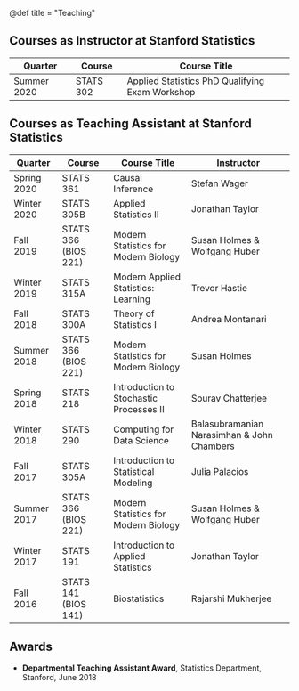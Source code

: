 @def title = "Teaching"

## Courses as Instructor at Stanford Statistics

| Quarter         | Course              |   Course Title                                                        | 
| --------------- | ------------------- | --------------------------------------------------------------------- | 
| Summer 2020     | STATS 302           | Applied Statistics PhD Qualifying Exam Workshop                       | 

## Courses as Teaching Assistant at Stanford Statistics



| Quarter         | Course              |   Course Title                          | Instructor
| --------------- | ------------------- | ----------------------------------------| -----------
| Spring 2020     | STATS 361           | Causal Inference                        | Stefan Wager
| Winter 2020     | STATS 305B          | Applied Statistics II                   | Jonathan Taylor
| Fall 2019       | STATS 366 (BIOS 221)| Modern Statistics for Modern Biology    | Susan Holmes & Wolfgang Huber
| Winter 2019     | STATS 315A          | Modern Applied Statistics: Learning     | Trevor Hastie
| Fall 2018       | STATS 300A          | Theory of Statistics I                  | Andrea Montanari
| Summer 2018     | STATS 366 (BIOS 221)| Modern Statistics for Modern Biology    | Susan Holmes
| Spring 2018     | STATS 218           | Introduction to Stochastic Processes II | Sourav Chatterjee
| Winter 2018     | STATS 290           | Computing for Data Science              | Balasubramanian Narasimhan & John Chambers
| Fall 2017       | STATS 305A          | Introduction to Statistical Modeling    | Julia Palacios
| Summer 2017     | STATS 366 (BIOS 221)| Modern Statistics for Modern Biology    | Susan Holmes & Wolfgang Huber
| Winter 2017     | STATS 191           | Introduction to Applied Statistics      | Jonathan Taylor        
| Fall 2016       | STATS 141 (BIOS 141)| Biostatistics                           | Rajarshi Mukherjee


## Awards


* **Departmental Teaching Assistant Award**, Statistics Department, Stanford, June 2018
